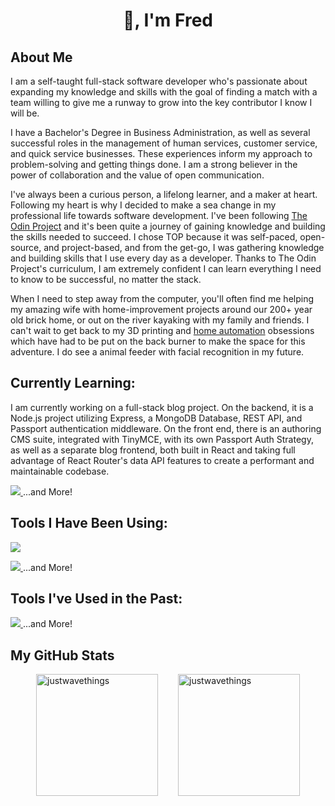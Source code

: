<h1 align="center">👋, I'm Fred</h1>

 <section>
      <h2 align="left">About Me</h2>
      <p>I am a self-taught full-stack software developer who's passionate about expanding my knowledge and skills with the goal of finding a match with a team willing to give me a runway to grow into the key contributor I know I will be.</p>

<p>I have a Bachelor's Degree in Business Administration, as well as several successful roles in the management of human services, customer service, and quick service businesses. These experiences inform my approach to problem-solving and getting things done. I am a strong believer in the power of collaboration and the value of open communication.
        </p>

<p>I've always been a curious person, a lifelong learner, and a maker at heart. Following my heart is why I decided to make a sea change in my professional life towards software development. I've been following <a href="https://theodinproject.com" target="_blank">The Odin Project</a> and it's been quite a journey of gaining knowledge and building the skills needed to succeed. I chose TOP because it was self-paced, open-source, and project-based, and from the get-go, I was gathering knowledge and building skills that I use every day as a developer. Thanks to The Odin Project's curriculum, I am extremely confident I can learn everything I need to know to be successful, no matter the stack.
      </p>

<p> When I need to step away from the computer, you'll often find me helping my amazing wife with home-improvement projects around our 200+ year old brick home, or out on the river kayaking with my family and friends. I can't wait to get back to my 3D printing and <a href="https://home-assistant.io" target="_blank"> home automation</a> obsessions which have had to be put on the back burner to make the space for this adventure. I do see a animal feeder with facial recognition in my future.</p>

</section>
    <section>
      <h2 align="left">Currently Learning:</h2>
      <p>I am currently working on a full-stack blog project. On the backend, it is a Node.js project utilizing Express, a MongoDB Database, REST API, and Passport authentication middleware. On the front end, there is an authoring CMS suite, integrated with TinyMCE, with its own Passport Auth Strategy, as well as a separate blog frontend, both built in React and taking full advantage of React Router's data API features to create a performant and maintainable codebase.</p>
      <p align="left">
        <a href="https://skillicons.dev">
          <img src="https://skillicons.dev/icons?i=express,bots,postman"/>
        </a><span>...and More!</span>
      </p>
    </section>
    <section>
      <h2 align="left">Tools I Have Been Using:</h2>
      <p align="left">
        <a href="https://skillicons.dev">
          <img src="https://skillicons.dev/icons?i=git,github,javascript,nodejs,react,mongodb,html,css" />
        </a>
        <p align="left">
   <a href="https://skillicons.dev">
          <img src="https://skillicons.dev/icons?i=webpack,vite,linux,bash,firebase,jest,md,regex" />
        </a><span>...and More!</span>
        </p>

</p>    </section>
    <section>
      <h2 align="left">Tools I've Used in the Past:</h2>
      <p align="left">
        <a href="https://skillicons.dev">
          <img src="https://skillicons.dev/icons?i=arduino,docker,raspberrypi,cpp,rabbitmq" />
        </a><span>...and More!</span>
      </p>
    <section>
      <h2 align='left'>My GitHub Stats</h2>
      <div style="display: flex; justify-content: center; align-items: flex-start;">
        <img style="margin-right: 1rem; height: 195px;" src="https://github-readme-stats.vercel.app/api/top-langs?username=justwavethings&show_icons=true&locale=en&layout=compact" alt="justwavethings" />
        <img style="margin-left: 1rem; height: 195px;" src="https://github-readme-streak-stats.herokuapp.com/?user=justwavethings&" alt="justwavethings" />
      </div>
    </section>
